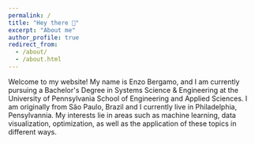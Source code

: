 ```yaml
---
permalink: /
title: "Hey there 👋"
excerpt: "About me"
author_profile: true
redirect_from: 
  - /about/
  - /about.html
---
```


 Welcome to my website! My name is Enzo Bergamo, and I am currently pursuing a Bachelor's Degree in Systems Science & Engineering at the University of Pennsylvania School of Engineering and Applied Sciences. I am originally from São Paulo, Brazil and I currently live in Philadelphia, Pensylvannia. My interests lie in areas such as machine learning, data visualization, optimization, as well as the application of these topics in different ways.
